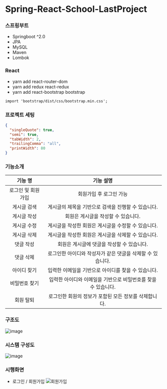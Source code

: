 # Spring-React-School-LastProject

### 스프링부트

- Springboot ^2.0
- JPA
- MySQL
- Maven
- Lombok

### React

- yarn add react-router-dom
- yarn add redux react-redux
- yarn add react-bootstrap bootstrap

```txt
import 'bootstrap/dist/css/bootstrap.min.css';
```

### 프로젝트 세팅

```json
{
  "singleQuote": true,
  "semi": true,
  "tabWidth": 2,
  "trailingComma": "all",
  "printWidth": 80
}
```

### 기능소개
|      기능 명       |                       기능 설명                        |
| :----------------: | :----------------------------------------------------: |
| 로그인 및 회원가입 | 회원가입 후 로그인 가능 |
|    게시글 검색     |          게시글의 제목을 기반으로 검색을 진행할 수 있습니다.           |
|    게시글 작성     |          회원은 게시글을 작성할 수 있습니다.           |
|    게시글 수정     |          게시글을 작성한 회원은 게시글을 수정할 수 있습니다.           |
|    게시글 삭제     |          게시글을 작성한 회원은 게시글을 삭제할 수 있습니다.           |
|     댓글 작성      |       회원은 게시글에 댓글을 작성할 수 있습니다.       |
|     댓글 삭제      |       로그인한 아이디와 작성자가 같은 댓글을 삭제할 수 있습니다.       |
|     아이디 찾기      |       입력한 이메일을 기반으로 아이디를 찾을 수 있습니다.      |
|     비밀번호 찾기      |       입력한 아이디와 이메일을 기반으로 비밀번호를 찾을 수 있습니다.       |
|     회원 탈퇴      |       로그인한 회원의 정보가 포함된 모든 정보를 삭제합니다.       |

### 구조도
![image](https://user-images.githubusercontent.com/42136056/142155950-9e6fcad5-8735-4666-9804-82167d027385.png)

### 시스템 구성도
![image](https://user-images.githubusercontent.com/42136056/142156109-2ffb4b6a-3a8e-448c-98c8-3e5d7b072692.png)

### 시행화면
 - 로그인 / 회원가입
![회원가입](https://user-images.githubusercontent.com/42136056/142160767-69b81681-b25b-418f-a4bb-8b4321a7d9b9.gif)

